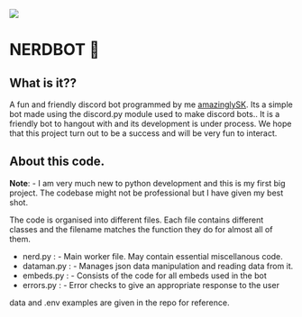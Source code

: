 <p>
    <img src = "https://cdn.discordapp.com/app-icons/818167692929663038/f648f297606ae47db263f3bad2b02bfe.png?size=256"/>
</p>

# NERDBOT 🤖

## What is it??

A fun and friendly discord bot programmed by me [amazinglySK](www.github.com/amzinglySK). Its a simple bot made using the discord.py module used to make discord bots.. It is a friendly bot to hangout with and its development is under process. We hope that this project turn out to be a success and will be very fun to interact.

## About this code.

**Note**: - I am very much new to python development and this is my first big project. The codebase might not be professional but I have given my best shot.

The code is organised into different files. Each file contains different classes and the filename matches the function they do for almost all of them.

- nerd.py : - Main worker file. May contain essential miscellanous code.
- dataman.py : - Manages json data manipulation and reading data from it.
- embeds.py : - Consists of the code for all embeds used in the bot
- errors.py : - Error checks to give an appropriate response to the user

data and .env examples are given in the repo for reference.
